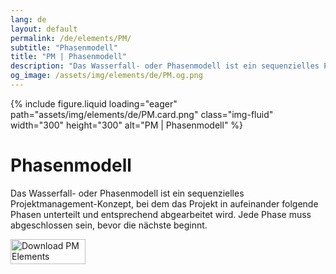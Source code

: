 ```yaml
---
lang: de
layout: default
permalink: /de/elements/PM/
subtitle: "Phasenmodell"
title: "PM | Phasenmodell"
description: "Das Wasserfall- oder Phasenmodell ist ein sequenzielles Projektmanagement-Konzept, bei dem das Projekt in aufeinander folgende Phasen unterteilt und entsprechend abgearbeitet wird. Jede Phase muss abgeschlossen sein, bevor die nächste beginnt."
og_image: /assets/img/elements/de/PM.og.png
---
```


{% include figure.liquid loading="eager" path="assets/img/elements/de/PM.card.png" class="img-fluid" width="300" height="300" alt="PM | Phasenmodell" %}

# Phasenmodell

Das Wasserfall- oder Phasenmodell ist ein sequenzielles Projektmanagement-Konzept, bei dem das Projekt in aufeinander folgende Phasen unterteilt und entsprechend abgearbeitet wird. Jede Phase muss abgeschlossen sein, bevor die nächste beginnt.

<a href="https://apps.apple.com/app/apple-store/id6738084498?pt=127441684&ct=website&mt=8">
  <img src="{{ "assets/img/en/appstore.png" | relative_url }}" width="120" height="40" alt="Download PM Elements">
</a>
